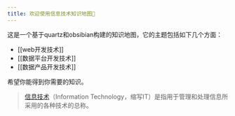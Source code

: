 ```yaml
---
title: 欢迎使用信息技术知识地图👏
---
```

这是一个基于quartz和obsibian构建的知识地图，它的主题包括如下几个方面：
* [[web开发技术]]
* [[数据平台开发技术]]
* [[数据产品开发技术]]

希望你能得到你需要的知识。

> [信息技术](https://baike.baidu.com/item/%E4%BF%A1%E6%81%AF%E6%8A%80%E6%9C%AF/138928)（Information Technology，缩写IT）是指用于管理和处理信息所采用的各种技术的总称。


